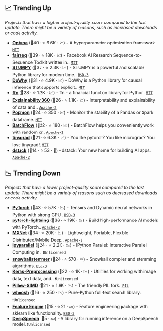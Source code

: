 ## 📈 Trending Up

_Projects that have a higher project-quality score compared to the last update. There might be a variety of reasons, such as increased downloads or code activity._

- <b><a href="https://github.com/optuna/optuna">Optuna</a></b> (🥇40 ·  ⭐ 6.6K · 📈) - A hyperparameter optimization framework. <code><a href="http://bit.ly/34MBwT8">MIT</a></code>
- <b><a href="https://github.com/facebookresearch/fairseq">fairseq</a></b> (🥇39 ·  ⭐ 18K · 📈) - Facebook AI Research Sequence-to-Sequence Toolkit written in.. <code><a href="http://bit.ly/34MBwT8">MIT</a></code> <code><img src="https://git.io/JLy1Q" style="display:inline;" width="13" height="13"></code>
- <b><a href="https://github.com/TDAmeritrade/stumpy">STUMPY</a></b> (🥇32 ·  ⭐ 2.3K · 📈) - STUMPY is a powerful and scalable Python library for modern time.. <code><a href="http://bit.ly/3aKzpTv">BSD-3</a></code>
- <b><a href="https://github.com/py-why/dowhy">DoWhy</a></b> (🥇31 ·  ⭐ 4.9K · 📈) - DoWhy is a Python library for causal inference that supports explicit.. <code><a href="http://bit.ly/34MBwT8">MIT</a></code>
- <b><a href="https://github.com/pmorissette/ffn">ffn</a></b> (🥈28 ·  ⭐ 1.2K · 📈) - ffn - a financial function library for Python. <code><a href="http://bit.ly/34MBwT8">MIT</a></code>
- <b><a href="https://github.com/Trusted-AI/AIX360">Explainability 360</a></b> (🥈26 ·  ⭐ 1.1K · 📈) - Interpretability and explainability of data and.. <code><a href="http://bit.ly/3nYMfla">Apache-2</a></code>
- <b><a href="https://github.com/ing-bank/popmon">Popmon</a></b> (🥉24 ·  ⭐ 350 · 📈) - Monitor the stability of a Pandas or Spark dataframe. <code><a href="http://bit.ly/34MBwT8">MIT</a></code> <code><img src="https://git.io/JLy1S" style="display:inline;" width="13" height="13"></code> <code><img src="https://git.io/JLy1N" style="display:inline;" width="13" height="13"></code>
- <b><a href="https://github.com/analysiscenter/batchflow">BatchFlow</a></b> (🥉22 ·  ⭐ 180 · 📈) - BatchFlow helps you conveniently work with random or.. <code><a href="http://bit.ly/3nYMfla">Apache-2</a></code>
- <b><a href="https://github.com/geohot/tinygrad">tinygrad</a></b> (🥉21 ·  ⭐ 6.3K · 📈) - You like pytorch? You like micrograd? You love tinygrad!. <code><a href="http://bit.ly/34MBwT8">MIT</a></code> <code><img src="https://git.io/JLy1Q" style="display:inline;" width="13" height="13"></code>
- <b><a href="https://github.com/dstackai/dstack">dstack</a></b> (🥉14 ·  ⭐ 53 · 🐣) - dstack: Your new home for building AI apps. <code><a href="http://bit.ly/3nYMfla">Apache-2</a></code>

## 📉 Trending Down

_Projects that have a lower project-quality score compared to the last update. There might be a variety of reasons such as decreased downloads or code activity._

- <b><a href="https://github.com/pytorch/pytorch">PyTorch</a></b> (🥇43 ·  ⭐ 57K · 📉) - Tensors and Dynamic neural networks in Python with strong GPU.. <code><a href="http://bit.ly/3aKzpTv">BSD-3</a></code> <code><img src="https://git.io/JLy1Q" style="display:inline;" width="13" height="13"></code>
- <b><a href="https://github.com/Lightning-AI/lightning">pytorch-lightning</a></b> (🥈36 ·  ⭐ 19K · 📉) - Build high-performance AI models with PyTorch.. <code><a href="http://bit.ly/3nYMfla">Apache-2</a></code> <code><img src="https://git.io/JLy1Q" style="display:inline;" width="13" height="13"></code>
- <b><a href="https://github.com/apache/incubator-mxnet">MXNet</a></b> (🥈34 ·  ⭐ 20K · 📉) - Lightweight, Portable, Flexible Distributed/Mobile Deep.. <code><a href="http://bit.ly/3nYMfla">Apache-2</a></code> <code><img src="https://git.io/JLy1X" style="display:inline;" width="13" height="13"></code>
- <b><a href="https://github.com/ipython/ipyparallel">ipyparallel</a></b> (🥉24 ·  ⭐ 2.2K · 📉) - IPython Parallel: Interactive Parallel Computing in.. <code>❗Unlicensed</code> <code><img src="https://git.io/JLy1E" style="display:inline;" width="13" height="13"></code>
- <b><a href="https://github.com/snowballstem/snowball">snowballstemmer</a></b> (🥉24 ·  ⭐ 570 · 💤) - Snowball compiler and stemming algorithms. <code><a href="http://bit.ly/3aKzpTv">BSD-3</a></code>
- <b><a href="https://github.com/keras-team/keras-preprocessing">Keras-Preprocessing</a></b> (🥉22 ·  ⭐ 1K · 📉) - Utilities for working with image data, text data, and.. <code>❗Unlicensed</code> <code><img src="https://git.io/JLy1A" style="display:inline;" width="13" height="13"></code>
- <b><a href="https://github.com/uploadcare/pillow-simd">Pillow-SIMD</a></b> (🥉21 ·  ⭐ 1.8K · 📉) - The friendly PIL fork. <code><a href="https://tldrlegal.com/search?q=PIL">❗️PIL</a></code>
- <b><a href="https://github.com/mchaput/whoosh">whoosh</a></b> (🥉16 ·  ⭐ 250 · 📉) - Pure-Python full-text search library. <code>❗Unlicensed</code>
- <b><a href="https://github.com/solegalli/feature_engine">Feature Engine</a></b> (🥉15 ·  ⭐ 21 · 💤) - Feature engineering package with sklearn like functionality. <code><a href="http://bit.ly/3aKzpTv">BSD-3</a></code>
- <b><a href="{}">DeepSpeech</a></b> (🥉5 · 💤) - A library for running inference on a DeepSpeech model. <code>❗Unlicensed</code> <code><img src="https://git.io/JLy1A" style="display:inline;" width="13" height="13"></code>

